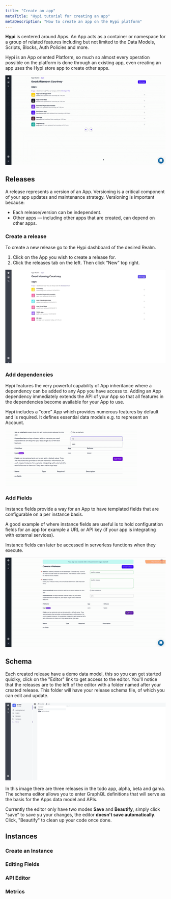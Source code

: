 ```yaml
---
title: "Create an app"
metaTitle: "Hypi tutorial for creating an app"
metaDescription: "How to create an app on the Hypi platform"
---
```


**Hypi** is centered around Apps. An App acts as a container or namespace for a group of related features including but not limited to the Data Models, Scripts, Blocks, Auth Policies and more. 

Hypi is an App oriented Platform, so much so almost every operation possible on the platform is done through an existing app, even creating an app uses the Hypi store app to create other apps.

![Create an App](../assets/img/new-app.gif "Create app")


## Releases   
A release represents a version of an App. Versioning is a critical component of your app updates and maintenance strategy. Versioning is important because:

* Each release/version can be independent.
* Other apps — including other apps that are created, can depend on other apps.

### Create a release
To create a new release go to the Hypi dashboard of the desired Realm.   
1. Click on the App you wish to create a release for.    
2. Click the releases tab on the left. Then click “New” top right.

![Create an release](../assets/img/create-release.gif "Create a release")

### Add dependencies
Hypi features the very powerful capability of App inheritance where a dependency can be added to any App you have access to. Adding an App dependency immediately extends the API of your App so that all features in the dependencies become available for your App to use.
      
Hypi includes a "core" App which provides numerous features by default and is required. It defines essential data models e.g. to represent an Account.
 
 ![Add dependencies](../assets/img/add-depend.gif "add dependency")
  

### Add Fields
Instance fields provide a way for an App to have templated fields that are configurable on a per instance basis. 

A good example of where instance fields are useful is to hold configuration fields for an app for example a URL or API key (if your app is integrating with external services). 

Instance fields can later be accessed in serverless functions when they execute.

![Add Fields](../assets/img/add-fields.gif "add fields")


## Schema
Each created release have a demo data model, this so you can get started quiclky,  click on the "Editor" link to get access to the editor. You'll notice that the releases are to the left of the editor with a folder named after your created release. This folder will have your release schema file, of which you can edit and update.

![Add Fields](../assets/img/schema.gif "Editing a schema")
  
In this image there are three releases in the todo app, alpha, beta and gama. The schema editor allows you to enter GraphQL definitions that will serve as the basis for the Apps data model and APIs. 

Currently the editor only have two modes **Save** and **Beautify**, simply click "save" to save yu your changes, the editor **doesn't save automatically**. Click, "Beautify" to clean up your code once done.


## Instances

### Create an Instance
### Editing Fields
### API Editor
### Metrics
